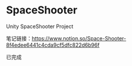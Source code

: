 # SpaceShooter
Unity SpaceShooter Project

  笔记链接：https://www.notion.so/Space-Shooter-8f4edee6441c4cda9cf5dfc822d6b96f

已完成

